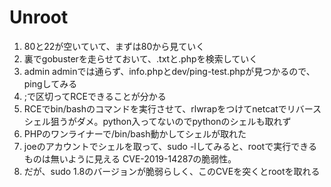 # Unroot

1. 80と22が空いていて、まずは80から見ていく
2. 裏でgobusterを走らせておいて、.txtと.phpを検索していく
3. admin adminでは通らず、info.phpとdev/ping-test.phpが見つかるので、pingしてみる
4. ;で区切ってRCEできることが分かる
5. RCEでbin/bashのコマンドを実行させて、rlwrapをつけてnetcatでリバースシェル狙うがダメ。python入ってないのでpythonのシェルも取れず
6. PHPのワンライナーで/bin/bash動かしてシェルが取れた
7. joeのアカウントでシェルを取って、sudo -lしてみると、rootで実行できるものは無いように見える CVE-2019-14287の脆弱性。
8. だが、sudo 1.8のバージョンが脆弱らしく、このCVEを突くとrootを取れる